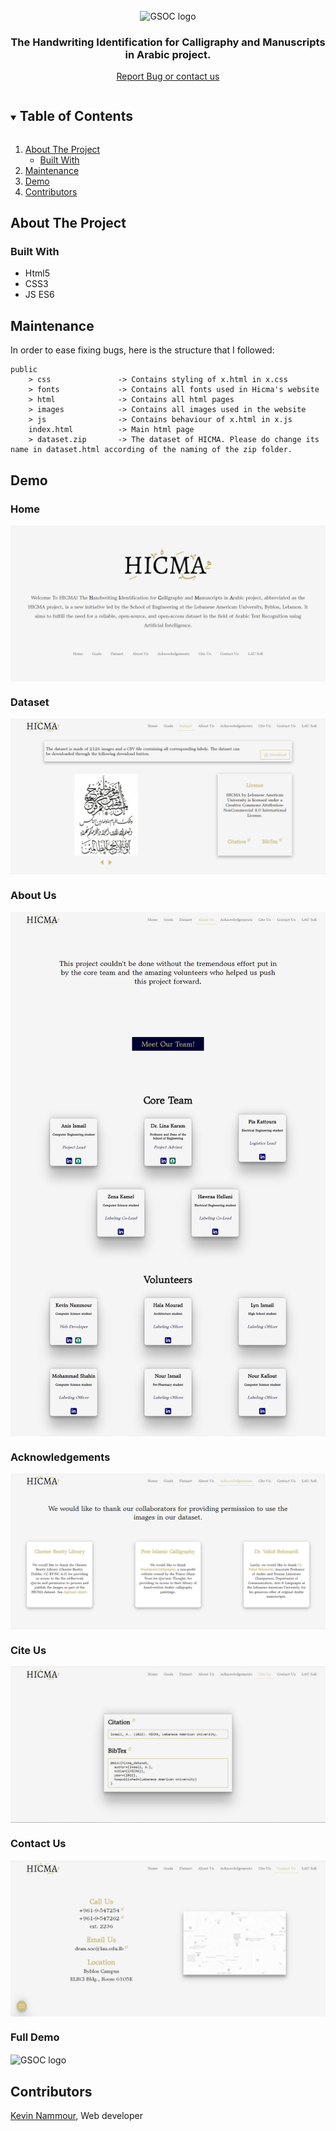 <!-- PROJECT LOGO -->
<br />
<p align="center">
  <img src="public/images/topbar_hicma_logo.png" alt="GSOC logo" align="center">
  <h3 align="center">The <b>H</b>andwriting <b>I</b>dentification for
        <b>C</b>alligraphy and <b>M</b>anuscripts in <b>A</b>rabic project.</h3>

  <p align="center">
    <a href="https://www.hicma.com/contactus">Report Bug or contact us</a>
  </p>
</p>

<!-- TABLE OF CONTENTS -->
<details open="open">
  <summary><h2 style="display: inline-block">Table of Contents</h2></summary>
  <ol>
    <li>
      <a href="#about-the-project">About The Project</a>
      <ul>
        <li><a href="#built-with">Built With</a></li>
      </ul>
    </li>
    <li><a href="#maintenance">Maintenance</a></li>
    <li><a href="#demo"> Demo</a></li>
    <li><a href="#demo">Contributors</a></li>
  </ol>
</details>

<!-- ABOUT THE PROJECT -->

## About The Project

### Built With

- Html5
- CSS3
- JS ES6

## Maintenance

In order to ease fixing bugs, here is the structure that I followed:

```
public
    > css               -> Contains styling of x.html in x.css
    > fonts             -> Contains all fonts used in Hicma's website
    > html              -> Contains all html pages
    > images            -> Contains all images used in the website
    > js                -> Contains behaviour of x.html in x.js
    index.html          -> Main html page
    > dataset.zip       -> The dataset of HICMA. Please do change its name in dataset.html according of the naming of the zip folder.
```

## Demo

### Home

<img src="demo/home.png" alt="GSOC logo" align="center">

### Dataset

<img src="demo/dataset.png" alt="GSOC logo" align="center">

### About Us

<img src="demo/aboutus.png" alt="GSOC logo" align="center">

### Acknowledgements

<img src="demo/acknowledgements.png" alt="GSOC logo" align="center">

### Cite Us

<img src="demo/citeus.jpeg" alt="GSOC logo" align="center">

### Contact Us

<img src="demo/contactus.jpeg" alt="GSOC logo" align="center">

### Full Demo

<img src="demo/hicma.gif" alt="GSOC logo" align="center">

## Contributors

[Kevin Nammour](https://www.linkedin.com/in/kevinnammour/), Web developer
